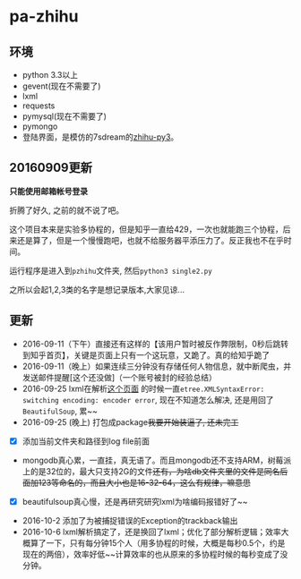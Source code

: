 # pa-zhihu

## 环境

 - python 3.3以上
 - gevent(现在不需要了)
 - lxml
 - requests
 - pymysql(现在不需要了)
 - pymongo
 - 登陆界面，是模仿的7sdream的[zhihu-py3](https://github.com/7sDream/zhihu-py3)。

## 20160909更新

**只能使用邮箱帐号登录**

折腾了好久, 之前的就不说了吧。

这个项目本来是实验多协程的，但是知乎一直给429，一次也就能跑三个协程，后来还是算了，但是一个慢慢跑吧，也就不给服务器平添压力了。反正我也不在乎时间。

运行程序是进入到`pzhihu`文件夹, 然后`python3 single2.py`

之所以会起1,2,3类的名字是想记录版本,大家见谅...


## 更新

- 2016-09-11（下午）直接还有这样的【该用户暂时被反作弊限制，0秒后跳转到知乎首页】，关键是页面上只有一个这玩意，又跪了。真的给知乎跪了
- 2016-09-11（晚上）如果连续三分钟没有存储任何人物信息，就中断爬虫，并发送邮件提醒[这个还没做]（一个账号被封的经验总结）
- 2016-09-25 lxml在解析[这个页面](https://www.zhihu.com/people/光明) 的时候一直`etree.XMLSyntaxError: switching encoding: encoder error`, 现在不知道怎么解决, 还是用回了`BeautifulSoup`, 累~~
- 2016-09-25 (晚上) 打包成package~~我要开始装逼了, 还未完工~~
- [x] 添加当前文件夹和路径到log file前面
- mongodb真心累，一直挂，真无语了。而且mongodb还不支持ARM，树莓派上的是32位的，最大只支持2G的文件~~还有，为啥db文件夹里的文件是同名后面加123等命名的，而且大小也是16-32-64，这么有规律，嘛意思~~
- [x] beautifulsoup真心慢，还是再研究研究lxml为啥编码报错好了~~
- 2016-10-2 添加了为被捕捉错误的Exception的trackback输出
- 2016-10-6 lxml解析搞定了，还是换回了lxml；优化了部分解析逻辑；效率大概算了一下，只有每分钟15个人（用多协程的时候，大概是每秒0.5个，约是现在的两倍），效率好低~~计算效率的也从原来的多协程时候的每秒变成了没分钟。


